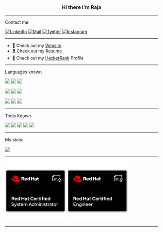 
<div>
<h3 align="center"> Hi there I'm Raja </h3>
  
<!--   <p align="center"><img src="https://github.com/Esakkinathan/esakkinathan/blob/main/code.gif" width=400 height=300></p> -->
  <hr>
<p> Contact me:


[![LinkedIn](https://img.shields.io/badge/linkedin-%230077B5.svg?&style=for-the-badge&logo=linkedin&logoColor=white)](https://www.linkedin.com/in/esakki-nathan-aa39831b4/)
[![Mail](https://img.shields.io/badge/gmail-%ffffff.svg?&style=for-the-badge&logo=gmail&logoColor=white)](esakkibes91@gmail.com)
[![Twitter](https://img.shields.io/badge/twitter-%231DA1F2.svg?&style=for-the-badge&logo=twitter&logoColor=white)](https://twitter.com/EsakkiNathan6)
[![Instagram](https://img.shields.io/badge/instagram-%23E4405F.svg?&style=for-the-badge&logo=instagram&logoColor=white)](https://www.instagram.com/esakki_nathan_26/)

</p>
<hr>
<ul>
<li>🥲 Check out my <a href="https://esakkinathan.pythonanywhere.com/">Website</a></li>
<li>🎗️ Check out my <a href="https://github.com/Esakkinathan/esakkinathan/blob/main/Esakkinathan-B-resume.pdf">Resume</a></li>
<li> 🎈 Check out my <a href="https://www.hackerrank.com/profile/esakkibes91">HackerRank</a> Profile</li>
</ul>
<hr>
<p>
  Languages known
</p>
<p>
<img src="https://img.shields.io/badge/python-f7d54f.svg?&style=for-the-badge&logo=python&logoColor=blue"/>
<img src="https://img.shields.io/badge/C-3949a9.svg?&style=for-the-badge&logo=C&logoColor=FFFFFF"/>
<img src="https://img.shields.io/badge/java-FFFFFF.svg?&style=for-the-badge&logo=openjdk&logoColor=black"/>

</p>
<p>
  <img src="https://img.shields.io/badge/mongodb-ffffff.svg?&style=for-the-badge&logo=python&logoColor=419432"/>
   <img src="https://img.shields.io/badge/mysql-f79d12.svg?&style=for-the-badge&logo=python&logoColor=005e84"/>
  <img src="https://img.shields.io/badge/django-ffffff.svg?&style=for-the-badge&logo=django&logoColor=092d1f"/>
</p>
<p>
  <img src="https://img.shields.io/badge/html5%20-E34F26.svg?&style=for-the-badge&logo=html5&logoColor=white"/>
  <img src="https://img.shields.io/badge/css3%20-1572B6.svg?&style=for-the-badge&logo=css3&logoColor=white"/>
  <img src="https://img.shields.io/badge/javascript%20-F7DF1E.svg?&style=for-the-badge&logo=javascript&logoColor=grey"/>

</p>

<hr>
<p>Tools Known</p>
<p>
  <img src="https://img.shields.io/badge/visual%20studio%20code-007ACC.svg?&style=for-the-badge&logo=visual%20studio%20code&logoColor=white"/> 
  <img src="https://img.shields.io/badge/android%20studio-4cd98b.svg?&style=for-the-badge&logo=android%20studio&logoColor=white"/> 
  <img src="https://img.shields.io/badge/git-F05032.svg?&style=for-the-badge&logo=git&logoColor=white"/> 
  <img src="https://img.shields.io/badge/github%20-181717.svg?&style=for-the-badge&logo=github&logoColor=white"/>
  <img src="https://img.shields.io/badge/firebase%20-ffffff.svg?&style=for-the-badge&logo=firebase&logoColor=ffcb2c"/>
</p>
<hr>

<p>My stats:</p>
<img align="center" height="170" src="https://github-readme-stats-sigma-five.vercel.app/api/top-langs/?username=esakkinathan&layout=compact&langs_count=16&theme=dracula"/>

<hr>
<p>
<img src="https://github.com/Esakkinathan/esakkinathan/blob/main/red-hat-certified-system-administrator-rhcsa.png" width=200 height=200>
<img src="https://github.com/Esakkinathan/esakkinathan/blob/main/red-hat-certified-engineer-rhce.png" width=200 height=200>
</p>
  <hr>
